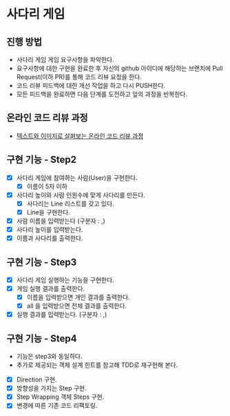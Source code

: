 # 사다리 게임
## 진행 방법
* 사다리 게임 게임 요구사항을 파악한다.
* 요구사항에 대한 구현을 완료한 후 자신의 github 아이디에 해당하는 브랜치에 Pull Request(이하 PR)를 통해 코드 리뷰 요청을 한다.
* 코드 리뷰 피드백에 대한 개선 작업을 하고 다시 PUSH한다.
* 모든 피드백을 완료하면 다음 단계를 도전하고 앞의 과정을 반복한다.

## 온라인 코드 리뷰 과정
* [텍스트와 이미지로 살펴보는 온라인 코드 리뷰 과정](https://github.com/nextstep-step/nextstep-docs/tree/master/codereview)

## 구현 기능 - Step2
- [X] 사다리 게임에 참여하는 사람(User)을 구현한다.
  - [X] 이름이 5자 이하
- [X] 사다리 높이와 사람 인원수에 맞게 사다리를 만든다.
  - [X] 사다리는 Line 리스트를 갖고 있다.
  - [X] Line을 구현한다.
- [X] 사람 이름을 입력받는다 (구분자 : ,)
- [X] 사다리 높이를 입력받는다.
- [X] 이름과 사다리를 출력한다.  

## 구현 기능 - Step3
- [X] 사다리 게임 실행하는 기능을 구현한다.
- [X] 게임 실행 결과를 출력한다.
    - [X] 이름을 입력받으면 개인 결과를 출력한다.
    - [X] all 을 입력받으면 전체 결과를 출력한다.
- [X] 실행 결과를 입력받는다. (구분자 : ,)

## 구현 기능 - Step4
- 기능은 step3와 동일하다.
- 추가로 제공되는 객체 설계 힌트를 참고해 TDD로 재구현해 본다.
- [X] Direction 구현.
- [X] 방향성을 가지는 Step 구현.
- [X] Step Wrapping 객체 Steps 구현.
- [X] 변경에 따른 기존 코드 리팩토링.
